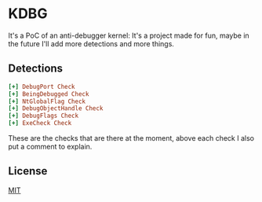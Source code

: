 # KDBG
It's a PoC of an anti-debugger kernel:
It's a project made for fun, maybe in the future I'll add more detections and more things.

## Detections
```ini
[+] DebugPort Check
[+] BeingDebugged Check
[+] NtGlobalFlag Check
[+] DebugObjectHandle Check
[+] DebugFlags Check
[+] ExeCheck Check
```
These are the checks that are there at the moment, above each check I also put a comment to explain.

## License
[MIT](https://choosealicense.com/licenses/mit/)
